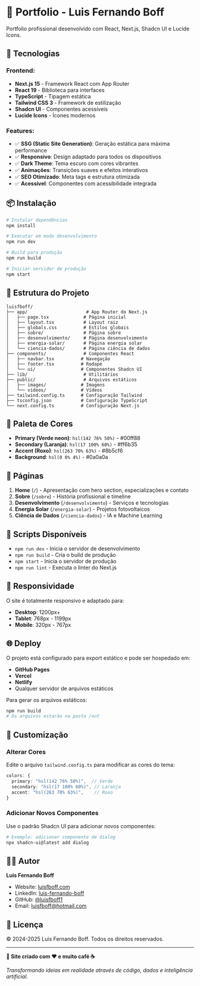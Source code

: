 # 🌟 Portfolio - Luis Fernando Boff

Portfolio profissional desenvolvido com React, Next.js, Shadcn UI e Lucide Icons.

## 🚀 Tecnologias

### **Frontend:**
- **Next.js 15** - Framework React com App Router
- **React 19** - Biblioteca para interfaces
- **TypeScript** - Tipagem estática
- **Tailwind CSS 3** - Framework de estilização
- **Shadcn UI** - Componentes acessíveis
- **Lucide Icons** - Ícones modernos

### **Features:**
- ✅ **SSG (Static Site Generation)**: Geração estática para máxima performance
- ✅ **Responsivo**: Design adaptado para todos os dispositivos
- ✅ **Dark Theme**: Tema escuro com cores vibrantes
- ✅ **Animações**: Transições suaves e efeitos interativos
- ✅ **SEO Otimizado**: Meta tags e estrutura otimizada
- ✅ **Acessível**: Componentes com acessibilidade integrada

## 📦 Instalação

```bash
# Instalar dependências
npm install

# Executar em modo desenvolvimento
npm run dev

# Build para produção
npm run build

# Iniciar servidor de produção
npm start
```

## 🎨 Estrutura do Projeto

```
luisfboff/
├── app/                      # App Router do Next.js
│   ├── page.tsx             # Página inicial
│   ├── layout.tsx           # Layout raiz
│   ├── globals.css          # Estilos globais
│   ├── sobre/               # Página sobre
│   ├── desenvolvimento/     # Página desenvolvimento
│   ├── energia-solar/       # Página energia solar
│   └── ciencia-dados/       # Página ciência de dados
├── components/              # Componentes React
│   ├── navbar.tsx          # Navegação
│   ├── footer.tsx          # Rodapé
│   └── ui/                 # Componentes Shadcn UI
├── lib/                     # Utilitários
├── public/                  # Arquivos estáticos
│   ├── images/             # Imagens
│   └── videos/             # Vídeos
├── tailwind.config.ts      # Configuração Tailwind
├── tsconfig.json           # Configuração TypeScript
└── next.config.ts          # Configuração Next.js
```

## 🎨 Paleta de Cores

- **Primary (Verde neon)**: `hsl(142 76% 50%)` - #00ff88
- **Secondary (Laranja)**: `hsl(17 100% 60%)` - #ff6b35
- **Accent (Roxo)**: `hsl(263 70% 63%)` - #8b5cf6
- **Background**: `hsl(0 0% 4%)` - #0a0a0a

## 📄 Páginas

1. **Home** (`/`) - Apresentação com hero section, especializações e contato
2. **Sobre** (`/sobre`) - História profissional e timeline
3. **Desenvolvimento** (`/desenvolvimento`) - Serviços e tecnologias
4. **Energia Solar** (`/energia-solar`) - Projetos fotovoltaicos
5. **Ciência de Dados** (`/ciencia-dados`) - IA e Machine Learning

## 🔧 Scripts Disponíveis

- `npm run dev` - Inicia o servidor de desenvolvimento
- `npm run build` - Cria o build de produção
- `npm start` - Inicia o servidor de produção
- `npm run lint` - Executa o linter do Next.js

## 📱 Responsividade

O site é totalmente responsivo e adaptado para:
- **Desktop**: 1200px+
- **Tablet**: 768px - 1199px
- **Mobile**: 320px - 767px

## 🌐 Deploy

O projeto está configurado para export estático e pode ser hospedado em:
- **GitHub Pages**
- **Vercel**
- **Netlify**
- Qualquer servidor de arquivos estáticos

Para gerar os arquivos estáticos:
```bash
npm run build
# Os arquivos estarão na pasta /out
```

## 📝 Customização

### Alterar Cores

Edite o arquivo `tailwind.config.ts` para modificar as cores do tema:

```typescript
colors: {
  primary: "hsl(142 76% 50%)",  // Verde
  secondary: "hsl(17 100% 60%)", // Laranja
  accent: "hsl(263 70% 63%)",    // Roxo
}
```

### Adicionar Novos Componentes

Use o padrão Shadcn UI para adicionar novos componentes:

```bash
# Exemplo: adicionar componente de dialog
npx shadcn-ui@latest add dialog
```

## 👨‍💻 Autor

**Luis Fernando Boff**
- Website: [luisfboff.com](https://luisfboff.com/)
- LinkedIn: [luis-fernando-boff](https://www.linkedin.com/in/luis-fernando-boff-7a64a716b/)
- GitHub: [@luisfboff1](https://github.com/luisfboff1)
- Email: luisfboff@hotmail.com

## 📄 Licença

© 2024-2025 Luis Fernando Boff. Todos os direitos reservados.

---

**🚀 Site criado com ❤️ e muito café ☕**

*Transformando ideias em realidade através de código, dados e inteligência artificial.*
